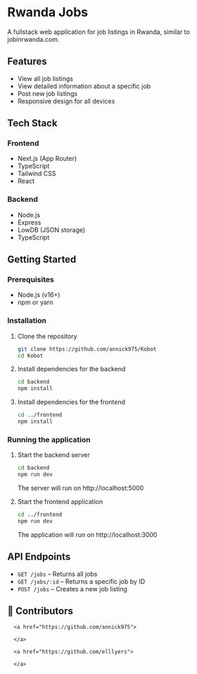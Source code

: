 # Rwanda Jobs

A fullstack web application for job listings in Rwanda, similar to jobinrwanda.com.

## Features

- View all job listings
- View detailed information about a specific job
- Post new job listings
- Responsive design for all devices

## Tech Stack

### Frontend

- Next.js (App Router)
- TypeScript
- Tailwind CSS
- React

### Backend

- Node.js
- Express
- LowDB (JSON storage)
- TypeScript

## Getting Started

### Prerequisites

- Node.js (v16+)
- npm or yarn

### Installation

1. Clone the repository

   ```bash
   git clone https://github.com/annick975/Kobot
   cd Kobot
   ```

2. Install dependencies for the backend

   ```bash
   cd backend
   npm install
   ```

3. Install dependencies for the frontend
   ```bash
   cd ../frontend
   npm install
   ```

### Running the application

1. Start the backend server

   ```bash
   cd backend
   npm run dev
   ```

   The server will run on http://localhost:5000

2. Start the frontend application
   ```bash
   cd ../frontend
   npm run dev
   ```
   The application will run on http://localhost:3000

## API Endpoints

- `GET /jobs` – Returns all jobs
- `GET /jobs/:id` – Returns a specific job by ID
- `POST /jobs` – Creates a new job listing

## 👥 Contributors




      <a href="https://github.com/annick975">
        
      </a>
      
      <a href="https://github.com/elllyers">
        
      </a>
      